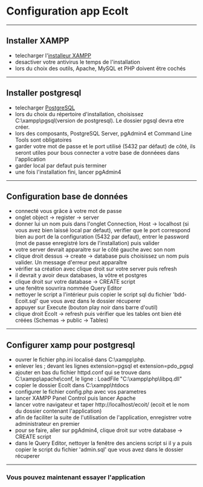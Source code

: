 # Configuration app EcoIt

***

## Installer XAMPP

* telecharger l'[installeur XAMPP](https://www.apachefriends.org/fr/index.html)
* desactiver votre antivirus le temps de l'installation
* lors du choix des outils, Apache, MySQL et PHP doivent être cochés

***

## Installer postgresql

* telecharger [PostgreSQL](https://www.enterprisedb.com/downloads/postgres-postgresql-downloads)
* lors du choix du répertoire d'installation, choisissez C:\xampp\pgsql\(version de postgresql). Le dossier pgsql devra etre créer.
* lors des composants, PostgreSQL Server, pgAdmin4 et Command Line Tools sont obligatoires
* garder votre mot de passe et le port utilisé (5432 par défaut) de côté, ils seront utiles pour bous connecter a votre base de donnéees dans l'application
* garder local par defaut puis terminer
* une fois l'installation fini, lancer pgAdmin4

***

## Configuration base de données

* connecté vous grâce à votre mot de passe
* onglet object -> register -> server
* donner lui un nom puis dans l'onglet Connection, Host -> localhost (si vous avez bien laissé local par defaut), verifier que le port correspond bien au port de la configuration (5432 par defaut), entrer le password (mot de passe enregistré lors de l'installation) puis valider
* votre server devrait apparaitre sur le côté gauche avec son nom
* clique droit dessus ->  create -> database puis choisissez un nom puis valider. Un message d'erreur peut apparaître
* vérifier sa création avec clique droit sur votre server puis refresh
* il devrait y avoir deux databases, la vôtre et postgres
* clique droit sur votre database -> CREATE script
* une fenêtre souvrira nommée Query Editor
* nettoyer le script a l'intérieur puis copier le script sql du fichier 'bdd-Ecoit.sql' que vous avez dans le dossier récuperer
* appuyer sur Execute (bouton play noir dans barre d'outil)
* clique droit EcoIt -> refresh puis vérifier que les tables ont bien été créées (Schemas -> public -> Tables)

***

## Configurer xamp pour postgresql

* ouvrer le fichier php.ini  localisé dans C:\xampp\php.
* enlever les ; devant les lignes extension=pgsql et extension=pdo_pgsql
* ajouter en bas du fichier httpd.conf qui se trouve dans C:\xampp\apache\conf, le ligne : LoadFile "C:\xampp\php\libpq.dll"
* copier le dossier EcoIt dans C:\xampp\htdocs
* configurer le fichier config.php avec vos parametres
* lancer XAMPP Panel Control puis lancer Apache
* lancer votre navigateur et taper http://localhost/ecoit/ (ecoit et le nom du dossier contenant l'application)
* afin de faciliter la suite de l'utilisation de l'application, enregistrer votre administrateur en premier
* pour se faire, aller sur pgAdmin4, clique droit sur votre database -> CREATE script
* dans le Query Editor, nettoyer la fenêtre des anciens script si il y a puis copier le script du fichier 'admin.sql' que vous avez dans le dossier récuperer

***

### Vous pouvez maintenant essayer l'application
